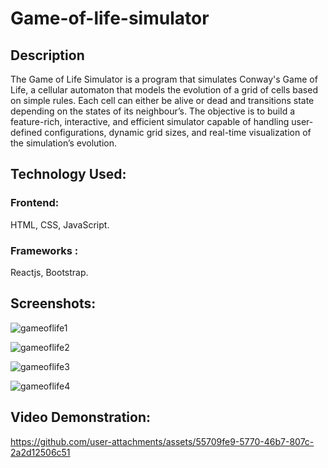 # Game-of-life-simulator
## Description 
The Game of Life Simulator is a program that simulates Conway's Game of Life, a cellular automaton
that models the evolution of a grid of cells based on simple rules. Each cell can either be alive or
dead and transitions state depending on the states of its neighbour’s. The objective is to build a
feature-rich, interactive, and efficient simulator capable of handling user-defined configurations,
dynamic grid sizes, and real-time visualization of the simulation’s evolution.

## Technology Used:

### Frontend:
HTML, CSS, JavaScript.

### Frameworks : 

Reactjs, Bootstrap.


## Screenshots:

![gameoflife1](https://github.com/user-attachments/assets/3b769f27-a4fe-4054-8241-f4fb3bacf888)

![gameoflife2](https://github.com/user-attachments/assets/845e3034-6ebd-4915-8938-04509c2fc171)

![gameoflife3](https://github.com/user-attachments/assets/9cdb65ff-1282-423f-8215-06efbce05e93)

![gameoflife4](https://github.com/user-attachments/assets/da301d8c-5ae4-45a2-a742-82fbccb95043)


## Video Demonstration: 


https://github.com/user-attachments/assets/55709fe9-5770-46b7-807c-2a2d12506c51




